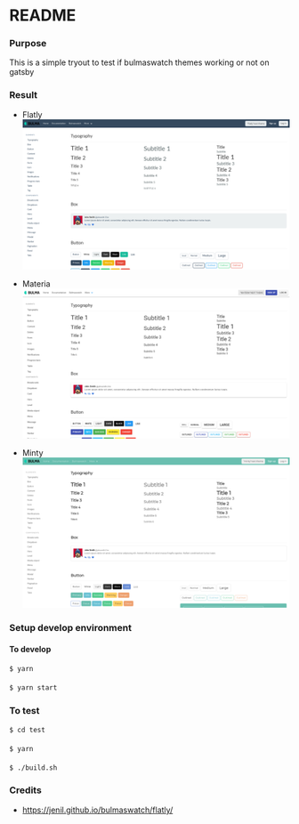 # README

### Purpose

This is a simple tryout to test if bulmaswatch themes working or not on gatsby

### Result

- Flatly
![Sample screenshot (flatly)](documentation/screencapture_flatly.png)

- Materia
![Sample screenshot (materia)](documentation/screencapture_materia.png)

- Minty
![Sample screenshot (minty)](documentation/screencapture_minty.png)

### Setup develop environment

#### To develop
```bash
$ yarn

$ yarn start

```

### To test
```bash
$ cd test

$ yarn

$ ./build.sh
```

### Credits
  - https://jenil.github.io/bulmaswatch/flatly/
